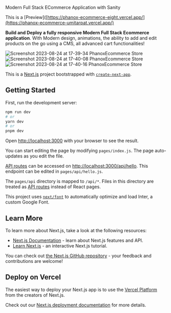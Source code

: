 Modern Full Stack ECommerce Application with Sanity 

This is a [Preview]([https://phanox-ecommerce-eight.vercel.app/](https://phanox-ecommerce-umitarpat.vercel.app/)

**Build and Deploy a fully responsive Modern Full Stack Ecommerce application**. With Modern design, animations, the ability to add and edit products on the go using a CMS, all advanced cart functionalities!

![Screenshot 2023-08-24 at 17-39-34 PhanoxEcommerce Store](https://github.com/umitarpat/phanoxEcommerce/assets/16782622/e7d8a329-dc79-4b70-9847-3b657d6c7e5d)
![Screenshot 2023-08-24 at 17-40-08 PhanoxEcommerce Store](https://github.com/umitarpat/phanoxEcommerce/assets/16782622/bb81025b-1f17-4e4b-aba4-b390520dafdf)
![Screenshot 2023-08-24 at 17-40-16 PhanoxEcommerce Store](https://github.com/umitarpat/phanoxEcommerce/assets/16782622/a72e3265-042c-44be-90ec-c701845d15cf)

This is a [Next.js](https://nextjs.org/) project bootstrapped with [`create-next-app`](https://github.com/vercel/next.js/tree/canary/packages/create-next-app).

## Getting Started

First, run the development server:

```bash
npm run dev
# or
yarn dev
# or
pnpm dev
```

Open [http://localhost:3000](http://localhost:3000) with your browser to see the result.

You can start editing the page by modifying `pages/index.js`. The page auto-updates as you edit the file.

[API routes](https://nextjs.org/docs/api-routes/introduction) can be accessed on [http://localhost:3000/api/hello](http://localhost:3000/api/hello). This endpoint can be edited in `pages/api/hello.js`.

The `pages/api` directory is mapped to `/api/*`. Files in this directory are treated as [API routes](https://nextjs.org/docs/api-routes/introduction) instead of React pages.

This project uses [`next/font`](https://nextjs.org/docs/basic-features/font-optimization) to automatically optimize and load Inter, a custom Google Font.

## Learn More

To learn more about Next.js, take a look at the following resources:

- [Next.js Documentation](https://nextjs.org/docs) - learn about Next.js features and API.
- [Learn Next.js](https://nextjs.org/learn) - an interactive Next.js tutorial.

You can check out [the Next.js GitHub repository](https://github.com/vercel/next.js/) - your feedback and contributions are welcome!

## Deploy on Vercel

The easiest way to deploy your Next.js app is to use the [Vercel Platform](https://vercel.com/new?utm_medium=default-template&filter=next.js&utm_source=create-next-app&utm_campaign=create-next-app-readme) from the creators of Next.js.

Check out our [Next.js deployment documentation](https://nextjs.org/docs/deployment) for more details.
